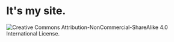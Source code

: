 # It's my site.
![Creative Commons Attribution-NonCommercial-ShareAlike 4.0 International License.](https://licensebuttons.net/l/by-nc-sa/4.0/88x31.png)
